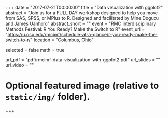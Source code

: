 +++
date = "2017-07-21T00:00:00"
title = "Data visualization with ggplot2"
abstract = "Join us for a FULL DAY workshop designed to help you move from SAS, SPSS, or MPlus to R. Designed and facilitated by Mine Dogucu and James Uanhoro"
abstract_short = ""
event = "RMC Interdisciplinary Methods Festival: R You Ready? Make the Switch to R"
event_url = "https://u.osu.edu/rmcimf/schedule-at-a-glance/r-you-ready-make-the-switch-to-r/"
location = "Columbus, Ohio"

selected = false
math = true

url_pdf = "pdf/rmcimf-data-visualization-with-ggplot2.pdf"
url_slides = ""
url_video = ""

# Optional featured image (relative to `static/img/` folder).

+++
